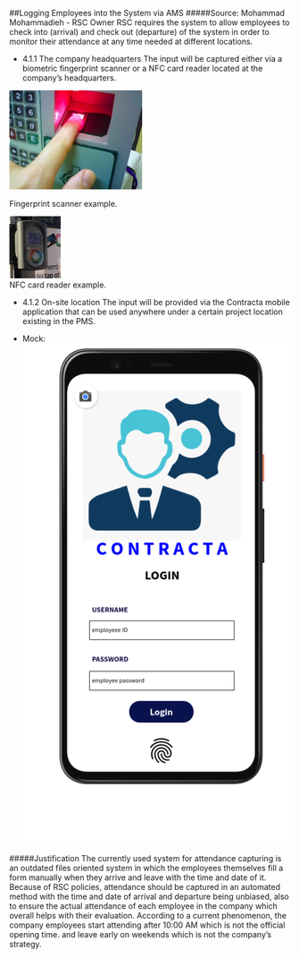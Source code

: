 ##Logging Employees into the System via AMS
#####Source: Mohammad Mohammadieh - RSC Owner
RSC requires the system to allow employees to check into (arrival) and check out (departure) of the system in order to monitor their attendance at any time needed at different locations.
- 4.1.1 The company headquarters
The input will be captured either via a biometric fingerprint scanner or a NFC card reader located at the company’s headquarters.

![](finger.png)

Fingerprint scanner example.

![](reader.png)     
NFC card reader example.

- 4.1.2 On-site location
The input will be provided via the Contracta mobile application that can be used anywhere under a certain project location existing in the PMS.
* Mock:
![](mock.png)

#####Justification
The currently used system for attendance capturing is an outdated files oriented system in which the employees themselves fill a form manually when they arrive and leave with the time and date of it.
Because of RSC policies, attendance should be captured in an automated method with the time and date of arrival and departure being unbiased, also to ensure the actual attendance of each employee in the company which overall helps with their evaluation.
According to a current phenomenon, the company employees start attending after 10:00 AM
which is not the official opening time. and leave early on weekends which is not the company’s strategy.